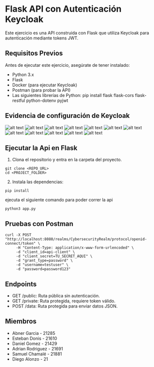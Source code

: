 # Flask API con Autenticación Keycloak
Este ejercicio es una API construida con Flask que utiliza Keycloak para autenticación mediante tokens JWT.

## Requisitos Previos
Antes de ejecutar este ejercicio, asegúrate de tener instalado:
- Python 3.x
- Flask
- Docker (para ejecutar Keycloak)
- Postman (para probar la API)
- Las siguientes librerías de Python:
pip install flask flask-cors flask-restful python-dotenv pyjwt

## Evidencia de configuración de Keycloak
![alt text](/imagenes/image.png)
![alt text](/imagenes/image-1.png)
![alt text](/imagenes/image-2.png)
![alt text](/imagenes/image-3.png)
![alt text](/imagenes/image-4.png)
![alt text](/imagenes/image-5.png)
![alt text](/imagenes/image-6.png)
![alt text](/imagenes/image-7.png)
![alt text](/imagenes/image-8.png)
![alt text](/imagenes/image-9.png)
![alt text](/imagenes/image-10.png)
![alt text](/imagenes/image-11.png)

## Ejecutar la Api en Flask
1. Clona el repositorio y entra en la carpeta del proyecto.
``` 
git clone <REPO_URL>
cd <PROJECT_FOLDER>
```
2. Instala las dependencias:
```
pip install
```

ejecuta el siguiente comando para poder correr la api
``` 
python3 app.py
```

## Pruebas con Postman
``` 
curl -X POST "http://localhost:8080/realms/CybersecurityRealm/protocol/openid-connect/token" \
     -H "Content-Type: application/x-www-form-urlencoded" \
     -d "client_id=api-client" \
     -d "client_secret=TU_SECRET_AQUI" \
     -d "grant_type=password" \
     -d "username=testuser" \
     -d "password=password123"
```

## Endpoints
- GET /public: Ruta pública sin autenticación.
- GET /private: Ruta protegida, requiere token válido.
- POST /data: Ruta protegida para enviar datos JSON.

## Miembros 
- Abner Garcia - 21285
- Esteban Donis - 21610
- Daniel Gomez - 21429
- Adrian Rodriguez - 21691
- Samuel Chamalé - 21881
- Diego Alonzo - 21


